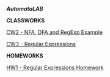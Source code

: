 **_AutomataLAB_**

**CLASSWORKS**

[CW2 - NFA, DFA and RegExp Example](./CW2.html)

[CW3 - Regular Expressions](./CW3.html)

**HOMEWORKS**

[HW1 - Regular Expressions Homework](./HW1.html)

